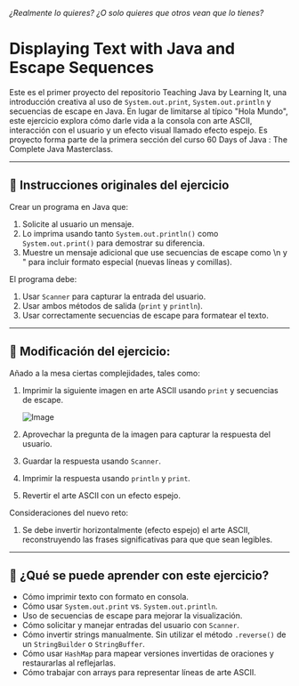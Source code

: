 _¿Realmente lo quieres? ¿O solo quieres que otros vean que lo tienes?_

# Displaying Text with Java and Escape Sequences

Este es el primer proyecto del repositorio Teaching Java by Learning It, una introducción creativa al uso de `System.out.print`, `System.out.println` y secuencias de escape en Java.
En lugar de limitarse al típico "Hola Mundo", este ejercicio explora cómo darle vida a la consola con arte ASCII, interacción con el usuario y un efecto visual llamado efecto espejo.
Es proyecto forma parte de la primera sección del curso 60 Days of Java : The Complete Java Masterclass.

---

## 📌 Instrucciones originales del ejercicio
Crear un programa en Java que:

1. Solicite al usuario un mensaje.
2. Lo imprima usando tanto `System.out.println()` como `System.out.print()` para demostrar su diferencia.
3. Muestre un mensaje adicional que use secuencias de escape como \n y \" para incluir formato especial (nuevas líneas y comillas).

El programa debe:

1. Usar `Scanner` para capturar la entrada del usuario.
2. Usar ambos métodos de salida (`print` y `println`).
3. Usar correctamente secuencias de escape para formatear el texto.

---

## 📌 Modificación del ejercicio:
Añado a la mesa ciertas complejidades, tales como:

1. Imprimir la siguiente imagen en arte ASCII usando `print` y secuencias de escape.
   
   ![Image](https://github.com/user-attachments/assets/e6be35a9-8864-4753-836a-b3ce884d34c2)
   
3. Aprovechar la pregunta de la imagen para capturar la respuesta del usuario.
4. Guardar la respuesta usando `Scanner`.
5. Imprimir la respuesta usando `println` y `print`.
6. Revertir el arte ASCII con un efecto espejo.

Consideraciones del nuevo reto:

1. Se debe invertir horizontalmente (efecto espejo) el arte ASCII, reconstruyendo las frases significativas para que que sean legibles.

---

## 🚀 ¿Qué se puede aprender con este ejercicio?

- Cómo imprimir texto con formato en consola.
- Cómo usar `System.out.print` vs. `System.out.println`.
- Uso de secuencias de escape para mejorar la visualización.
- Cómo solicitar y manejar entradas del usuario con `Scanner`.
- Cómo invertir strings manualmente. Sin utilizar el método `.reverse()` de un `StringBuilder` o `StringBuffer`. 
- Cómo usar `HashMap` para mapear versiones invertidas de oraciones y restaurarlas al reflejarlas.
- Cómo trabajar con arrays para representar líneas de arte ASCII.
